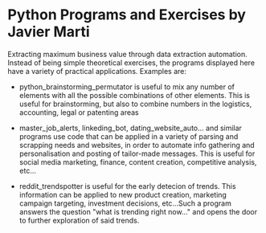 # Python Programs and Exercises by Javier Marti
Extracting maximum business value through data extraction automation.
Instead of being simple theoretical exercises, the programs displayed here have a variety of practical applications. Examples are:

- python_brainstorming_permutator is useful to mix any number of elements with all the possible combinations of other elements. This is useful for brainstorming, but also to combine numbers in the logistics, accounting, legal or patenting areas

- master_job_alerts, linkeding_bot, dating_website_auto... and similar programs use code that can be applied in a variety of parsing and scrapping needs and websites, in order to automate info gathering and personalisation and posting of tailor-made messages. This is useful for social media marketing, finance, content creation, competitive analysis, etc...

- reddit_trendspotter is useful for the early detecion of trends. This information can be applied to new product creation, marketing campaign targeting, investment decisions, etc...Such a program answers the question "what is trending right now..." and opens the door to further exploration of said trends.

